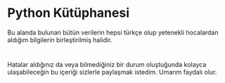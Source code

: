 # Python Kütüphanesi

Bu alanda bulunan bütün verilerin hepsi türkçe olup yetenekli hocalardan aldığım bilgilerin birleştirilmiş halidir.
# 
Hatalar aldığınız da veya bilmediğiniz bir durum oluştuğunda kolayca ulaşabileceğin bu içeriği sizlerle paylaşmak istedim. Umarım faydalı olur.
